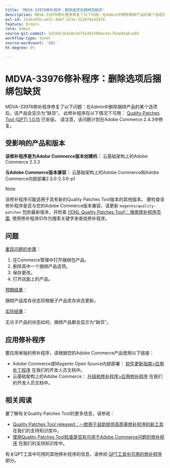 ```yaml
---
title: 'MDVA-33976修补程序：删除选项后捆绑包缺货'
description: MDVA-33976修补程序修复了以下问题：在Admin中删除捆绑产品的某个选项后，该产品会显示为“缺货”。 安装[Quality Patches Tool (QPT) 1.0.15](https://devdocs.magento.com/guides/v2.4/comp-mgr/patching.html#mqp)后，即可使用此修补程序。 请注意，该问题计划在Adobe Commerce 2.4.3中修复。
exl-id: 2e2bc05b-ad31-4e87-b33e-3526f6a42478
feature: Orders
role: Admin
source-git-commit: 1d2e0c1b4a8e3d79a362500ee3ec7bde84a6ce0d
workflow-type: tm+mt
source-wordcount: '401'
ht-degree: 0%

---
```


# MDVA-33976修补程序：删除选项后捆绑包缺货

MDVA-33976修补程序修复了以下问题：在Admin中删除捆绑产品的某个选项后，该产品会显示为“缺货”。 此修补程序在以下情况下可用： [Quality Patches Tool (QPT) 1.0.15](https://devdocs.magento.com/guides/v2.4/comp-mgr/patching.html#mqp) 已安装。 请注意，该问题计划在Adobe Commerce 2.4.3中修复。

## 受影响的产品和版本

**该修补程序是为Adobe Commerce版本创建的：** 云基础架构上的Adobe Commerce 2.3.3

**与Adobe Commerce版本兼容：** 云基础架构上的Adobe Commerce和Adobe Commerce内部部署2.3.0-2.3.6-p1

>[!NOTE]
>
>该修补程序可能适用于具有新的Quality Patches Tool版本的其他版本。 要检查该修补程序是否与您的Adobe Commerce版本兼容，请更新 `magento/quality-patches` 包到最新版本，并检查 [[!DNL Quality Patches Tool]：搜索修补程序页面](https://devdocs.magento.com/quality-patches/tool.html#patch-grid). 使用修补程序ID作为搜索关键字来查找修补程序。

## 问题

<u>重现问题的步骤</u>：

1. 在Commerce管理中打开捆绑包产品。
1. 删除其中一个捆绑产品选项。
1. 保存更改。
1. 打开店面上的产品。

<u>预期结果</u>：

捆绑产品库存状态将根据子产品库存状态更新。

<u>实际结果</u>：

无论子产品的状态如何，捆绑产品都会显示为“缺货”。

## 应用修补程序

要应用单独的修补程序，请根据您的Adobe Commerce产品使用以下链接：

* Adobe Commerce或Magento Open Source内部部署： [软件更新指南>应用补丁程序](https://devdocs.magento.com/guides/v2.4/comp-mgr/patching/mqp.html) 在我们的开发人员文档中。
* 云基础架构上的Adobe Commerce： [升级和修补程序>应用修补程序](https://devdocs.magento.com/cloud/project/project-patch.html) 在我们的开发人员文档中。

## 相关阅读

要了解有关Quality Patches Tool的更多信息，请参阅：

* [Quality Patches Tool released：一款用于自助提供高质量修补程序的新工具](/help/announcements/adobe-commerce-announcements/magento-quality-patches-released-new-tool-to-self-serve-quality-patches.md) 在我们的支持知识库中。
* [使用Quality Patches Tool检查是否有可用于Adobe Commerce问题的修补程序](/help/support-tools/patches-available-in-qpt-tool/check-patch-for-magento-issue-with-magento-quality-patches.md) 在我们的支持知识库中。

有关QPT工具中可用的其他修补程序的信息，请参阅 [QPT工具中可用的修补程序](https://support.magento.com/hc/en-us/sections/360010506631-Patches-available-in-QPT-tool-) 部分。
